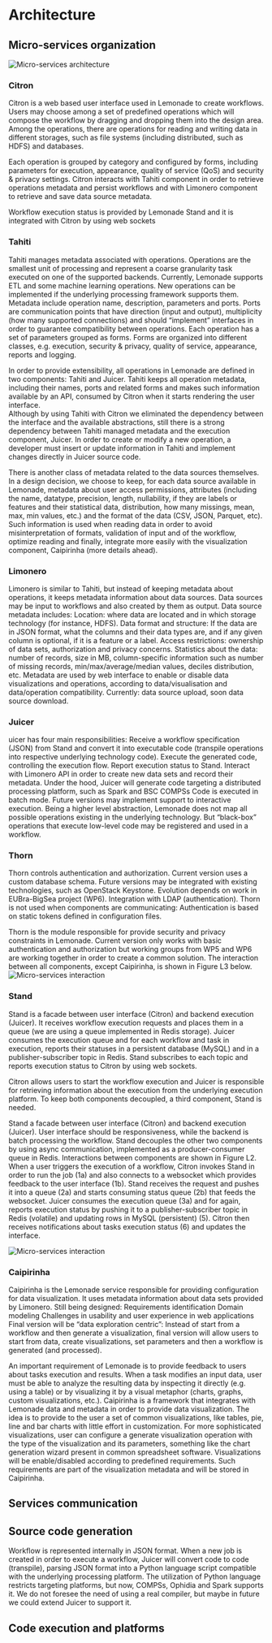 # Architecture

## Micro-services organization

![Micro-services architecture](/vuepress/img/image2.jpg "Micro-services")

### Citron

Citron is a web based user interface used in Lemonade to create workflows. Users may choose among a set of predefined operations which will compose the workflow by dragging and dropping them into the design area. Among the operations, there are operations for reading and writing data in different storages, such as file systems (including distributed, such as HDFS) and databases.

Each operation is grouped by category and configured by forms, including parameters for execution, appearance, quality of service (QoS) and security & privacy settings. Citron interacts with Tahiti component in order to retrieve operations metadata and persist workflows and with Limonero component to retrieve and save data source metadata. 

Workflow execution status is provided by Lemonade Stand and it is integrated with Citron by using web sockets 


### Tahiti

Tahiti manages metadata associated with operations. Operations are the smallest unit of processing and represent a coarse granularity task executed on one of the supported backends. 
Currently, Lemonade supports ETL and some machine learning operations. 
New operations can be implemented if the underlying processing framework supports them.
Metadata include operation name, description, parameters and ports. 
Ports are communication points that have direction (input and output), multiplicity (how many supported connections) and should “implement” interfaces in order to guarantee compatibility between operations. 
Each operation has a set of parameters grouped as forms. Forms are organized into different classes, e.g. execution, security & privacy, quality of service, appearance, reports and logging.

In order to provide extensibility, all operations in Lemonade are defined in two components: Tahiti and Juicer. Tahiti keeps all operation metadata, including their names, ports and related forms and makes such information available by an API, consumed by Citron when it starts rendering the user interface.  
Although by using Tahiti with Citron we eliminated the dependency between the interface and the available abstractions, still there is a strong dependency between Tahiti managed metadata and the execution component, Juicer. In order to create or modify a new operation, a developer must insert or update  information in Tahiti and implement changes directly in Juicer source code. 

There is another class of metadata related to the data sources themselves. In a design decision, we choose to keep, for each data source available in Lemonade, metadata about user access permissions, attributes (including the name, datatype, precision, length, nullability, if they are labels or features and their statistical data, distribution, how many missings, mean, max, min values, etc.) and the format of the data (CSV, JSON, Parquet, etc). Such information is used when reading data in order to avoid misinterpretation of formats, validation of input and of the workflow, optimize reading and finally, integrate more easily with the visualization component, Caipirinha (more details ahead). 


### Limonero

Limonero is similar to Tahiti, but instead of keeping metadata about operations, it keeps metadata information about data sources. 
Data sources may be input to workflows and also created by them as output. Data source metadata includes: 
Location: where data are located and in which storage technology (for instance, HDFS).
Data format and structure: If the data are in JSON format, what the columns and their data types are, and if any given column is optional, if it is a feature or a label. 
Access restrictions: ownership of data sets, authorization and privacy concerns. 
Statistics about the data: number of records, size in MB, column-specific information such as number of missing records, min/max/average/median values, deciles distribution, etc. 
Metadata are used by web interface to enable or disable data visualizations and operations, according to data/visualisation and data/operation compatibility. 
Currently: data source upload, soon data source download.

### Juicer

uicer has four main responsibilities: 
Receive a workflow specification (JSON) from Stand and convert it into executable code (transpile operations into respective underlying technology code). 
Execute the generated code, controlling the execution flow. 
Report execution status to Stand.
Interact with Limonero API in order to create new data sets and record their metadata. 
Under the hood, Juicer will generate code targeting a distributed processing platform, such as Spark and BSC COMPSs 
Code is executed in batch mode. 
Future versions may implement support to interactive execution. 
Being a higher level abstraction, Lemonade does not map all possible operations existing in the underlying technology.
But “black-box” operations that execute low-level code may be registered and used in a workflow.

### Thorn

Thorn controls authentication and authorization.
Current version uses a custom database schema.
Future versions may be integrated with existing technologies, such as OpenStack Keystone.
Evolution depends on work in EUBra-BigSea project (WP6).
Integration with LDAP (authentication).
Thorn is not used when components are communicating:
Authentication is based on static tokens defined in configuration files.

Thorn is the module responsible for provide security and privacy constraints in Lemonade. Current version only works with basic authentication and authorization but working groups from WP5 and WP6 are working together in order to create a common solution. The interaction between all components, except Caipirinha, is shown in Figure L3 below.
![Micro-services interaction](/vuepress/img/image3.jpg "Micro-services interaction")


### Stand

Stand is a facade between user interface (Citron) and backend execution (Juicer).
It receives workflow execution requests and places them in a queue (we are using a queue implemented in Redis storage).
Juicer consumes the execution queue and for each workflow and task in execution, reports their statuses in a persistent database (MySQL) and in a publisher-subscriber topic in Redis.
Stand subscribes to each topic and reports execution status to Citron by using web sockets.

Citron allows users to start the workflow execution and Juicer is responsible for retrieving information about the execution from the underlying execution platform. To keep both components decoupled, a third component, Stand is needed. 

Stand a facade between user interface (Citron) and backend execution (Juicer). User interface should be responsiveness, while the backend is batch processing the workflow. Stand decouples the other two components by using async communication, implemented as a producer-consumer queue in Redis. Interactions between components are shown in Figure L2. When a user triggers the execution of a workflow, Citron invokes Stand in order to run the job (1a) and also connects to a websocket which provides feedback to the user interface (1b). Stand receives the request and pushes it into a queue (2a) and starts consuming status queue (2b) that feeds the websocket. Juicer consumes the execution queue (3a) and for again, reports execution status by pushing it to a publisher-subscriber topic in Redis (volatile) and updating rows in MySQL (persistent) (5). Citron then receives notifications about tasks execution status (6) and updates the interface. 


![Micro-services interaction](/vuepress/img/image4.jpg "Micro-services interaction")

### Caipirinha

Caipirinha is the Lemonade service responsible for providing configuration for  data visualization.
It uses metadata information about data sets provided by Limonero.
Still being designed:
Requirements identification
Domain modeling
Challenges in usability and user experience in web applications
Final version will be “data exploration centric”: 
Instead of start from a workflow and then generate a visualization, final version will allow users to start from data, create visualizations, set parameters and then a workflow is generated (and processed).

An important requirement of Lemonade is to provide feedback to users about tasks execution and results. When a task modifies an input data, user must be able to analyze the resulting data by inspecting it directly (e.g. using a table) or by visualizing it by a visual metaphor (charts, graphs, custom visualizations, etc.). Caipirinha is a framework that integrates with Lemonade data and metadata in order to provide data visualization. The idea is to provide to the user a set of common visualizations, like tables, pie, line and bar charts with little effort in customization. For more sophisticated visualizations, user can configure a generate visualization operation with the type of the visualization and its parameters, something like the chart generation wizard present in common spreadsheet software. Visualizations will be enable/disabled according to predefined requirements. Such requirements are part of the visualization metadata and will be stored in Caipirinha. 


## Services communication


## Source code generation

Workflow is represented internally in JSON format. When a new job is created in order to execute a workflow, Juicer will convert code to code (transpile), parsing JSON format into a Python language script compatible with the underlying processing platform. The utilization of Python language restricts targeting platforms, but now, COMPSs, Ophidia and Spark supports it. We do not foresee the need of using a real compiler, but maybe in future we could extend Juicer to support it. 

## Code execution and platforms


